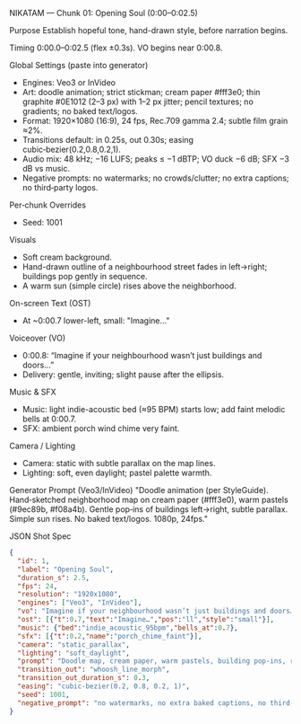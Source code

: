 NIKATAM — Chunk 01: Opening Soul (0:00–0:02.5)

Purpose
Establish hopeful tone, hand-drawn style, before narration begins.

Timing
0:00.0–0:02.5 (flex ±0.3s). VO begins near 0:00.8.

Global Settings (paste into generator)
- Engines: Veo3 or InVideo
- Art: doodle animation; strict stickman; cream paper #fff3e0; thin graphite #0E1012 (2–3 px) with 1–2 px jitter; pencil textures; no gradients; no baked text/logos.
- Format: 1920×1080 (16:9), 24 fps, Rec.709 gamma 2.4; subtle film grain ≈2%.
- Transitions default: in 0.25s, out 0.30s; easing cubic‑bezier(0.2,0.8,0.2,1).
- Audio mix: 48 kHz; −16 LUFS; peaks ≤ −1 dBTP; VO duck −6 dB; SFX −3 dB vs music.
- Negative prompts: no watermarks; no crowds/clutter; no extra captions; no third‑party logos.

Per‑chunk Overrides
- Seed: 1001

Visuals
- Soft cream background.
- Hand-drawn outline of a neighbourhood street fades in left→right; buildings pop gently in sequence.
- A warm sun (simple circle) rises above the neighborhood.

On-screen Text (OST)
- At ~0:00.7 lower-left, small: "Imagine…"

Voiceover (VO)
- 0:00.8: “Imagine if your neighbourhood wasn’t just buildings and doors…”
- Delivery: gentle, inviting; slight pause after the ellipsis.

Music & SFX
- Music: light indie-acoustic bed (≈95 BPM) starts low; add faint melodic bells at 0:00.7.
- SFX: ambient porch wind chime very faint.

Camera / Lighting
- Camera: static with subtle parallax on the map lines.
- Lighting: soft, even daylight; pastel palette warmth.



Generator Prompt (Veo3/InVideo)
"Doodle animation (per StyleGuide). Hand‑sketched neighborhood map on cream paper (#fff3e0), warm pastels (#9ec89b, #f08a4b). Gentle pop‑ins of buildings left→right, subtle parallax. Simple sun rises. No baked text/logos. 1080p, 24fps."

JSON Shot Spec
```json
{
  "id": 1,
  "label": "Opening Soul",
  "duration_s": 2.5,
  "fps": 24,
  "resolution": "1920x1080",
  "engines": ["Veo3", "InVideo"],
  "vo": "Imagine if your neighbourhood wasn’t just buildings and doors…",
  "ost": [{"t":0.7,"text":"Imagine…","pos":"ll","style":"small"}],
  "music": {"bed":"indie_acoustic_95bpm","bells_at":0.7},
  "sfx": [{"t":0.2,"name":"porch_chime_faint"}],
  "camera": "static_parallax",
  "lighting": "soft_daylight",
  "prompt": "Doodle map, cream paper, warm pastels, building pop-ins, rising sun; no baked text.",
  "transition_out": "whoosh_line_morph",
  "transition_out_duration_s": 0.3,
  "easing": "cubic-bezier(0.2, 0.8, 0.2, 1)",
  "seed": 1001,
  "negative_prompt": "no watermarks, no extra baked captions, no third-party logos"
}
```


